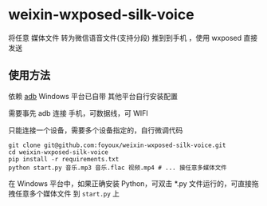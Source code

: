 # weixin-wxposed-silk-voice

将任意 媒体文件 转为微信语音文件(支持分段) 推到到手机 ，使用 wxposed 直接发送

## 使用方法

依赖 [adb](https://developer.android.com/studio/command-line/adb)
Windows 平台已自带 其他平台自行安装配置

需要事先 adb 连接 手机，可数据线，可 WIFI

只能连接一个设备，需要多个设备指定的，自行微调代码

```shell
git clone git@github.com:foyoux/weixin-wxposed-silk-voice.git
cd weixin-wxposed-silk-voice
pip install -r requirements.txt
python start.py 音乐.mp3 音乐.flac 视频.mp4 # ... 接任意多媒体文件 
```

在 Windows 平台中，如果正确安装 Python，可双击 *.py 文件运行的，可直接拖拽任意多个媒体文件 到 `start.py` 上
